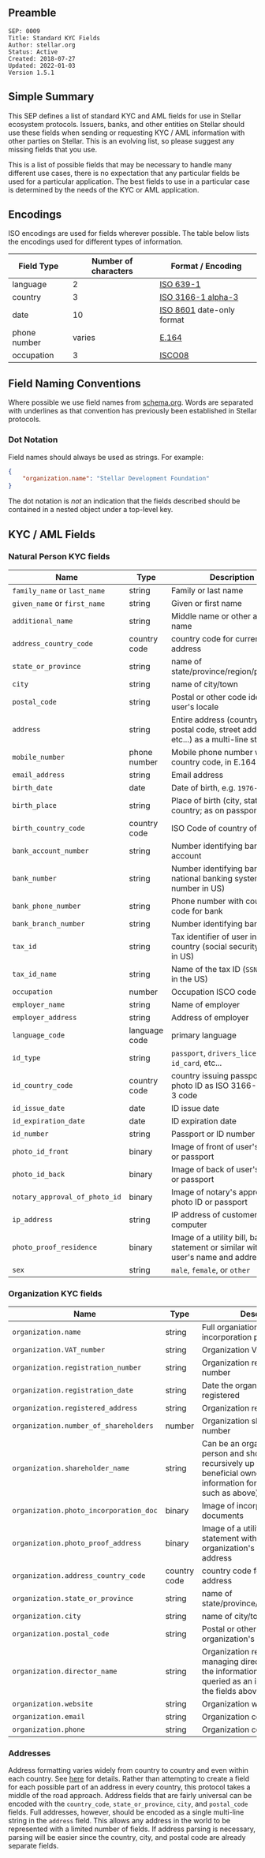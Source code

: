 ## Preamble

```
SEP: 0009
Title: Standard KYC Fields
Author: stellar.org
Status: Active
Created: 2018-07-27
Updated: 2022-01-03
Version 1.5.1
```

## Simple Summary

This SEP defines a list of standard KYC and AML fields for use in Stellar ecosystem protocols. Issuers, banks, and other entities on Stellar should use these fields when sending or requesting KYC / AML information with other parties on Stellar. This is an evolving list, so please suggest any missing fields that you use.

This is a list of possible fields that may be necessary to handle many different use cases, there is no expectation that any particular fields be used for a particular application. The best fields to use in a particular case is determined by the needs of the KYC or AML application.

## Encodings

ISO encodings are used for fields wherever possible. The table below lists the encodings used for different types of information.

Field Type | Number of characters | Format / Encoding
-----------|----------------------|------------------
language | 2 | [ISO 639-1](https://en.wikipedia.org/wiki/ISO_639-1)
country | 3 | [ISO 3166-1 alpha-3](https://en.wikipedia.org/wiki/ISO_3166-1_alpha-3)
date | 10 | [ISO 8601](https://en.wikipedia.org/wiki/ISO_8601) date-only format
phone number | varies | [E.164](https://en.wikipedia.org/wiki/E.164)
occupation | 3 | [ISCO08](https://en.wikipedia.org/wiki/International_Standard_Classification_of_Occupations)

## Field Naming Conventions

Where possible we use field names from [schema.org](https://schema.org/Person). Words are separated with underlines as that convention has previously been established in Stellar protocols.

### Dot Notation

Field names should always be used as strings. For example:
```json
{
	"organization.name": "Stellar Development Foundation"
}
```
The dot notation is _not_ an indication that the fields described should be contained in a nested object under a top-level key. 

## KYC / AML Fields

### Natural Person KYC fields

Name | Type | Description
-----|------|------------
`family_name` or `last_name` | string | Family or last name
`given_name` or `first_name` | string | Given or first name
`additional_name` | string | Middle name or other additional name
`address_country_code` | country code | country code for current address
`state_or_province` | string | name of state/province/region/prefecture
`city` | string | name of city/town
`postal_code` | string | Postal or other code identifying user's locale
`address` | string | Entire address (country, state, postal code, street address, etc...) as a multi-line string
`mobile_number` | phone number | Mobile phone number with country code, in E.164 format
`email_address` | string | Email address
`birth_date` | date | Date of birth, e.g. `1976-07-04`
`birth_place` | string | Place of birth (city, state, country; as on passport)
`birth_country_code` | country code | ISO Code of country of birth
`bank_account_number` | string | Number identifying bank account
`bank_number` | string | Number identifying bank in national banking system (routing number in US)
`bank_phone_number` | string | Phone number with country code for bank
`bank_branch_number` | string | Number identifying bank branch
`tax_id` | string | Tax identifier of user in their country (social security number in US)
`tax_id_name` | string | Name of the tax ID (`SSN` or `ITIN` in the US)
`occupation` | number | Occupation ISCO code
`employer_name` | string | Name of employer
`employer_address` | string | Address of employer
`language_code` | language code | primary language
`id_type` | string | `passport`, `drivers_license`, `id_card`, etc...
`id_country_code` | country code | country issuing passport or photo ID as ISO 3166-1 alpha-3 code
`id_issue_date` | date | ID issue date
`id_expiration_date` | date | ID expiration date
`id_number` | string | Passport or ID number
`photo_id_front` | binary | Image of front of user's photo ID or passport
`photo_id_back` | binary | Image of back of user's photo ID or passport
`notary_approval_of_photo_id` | binary | Image of notary's approval of photo ID or passport
`ip_address` | string | IP address of customer's computer
`photo_proof_residence` | binary | Image of a utility bill, bank statement or similar with the user's name and address
`sex` | string | `male`, `female`, or `other`

### Organization KYC fields

Name | Type | Description
-----|------|------------
`organization.name` | string | Full organiation name as on the incorporation papers
`organization.VAT_number` | string | Organization VAT number 
`organization.registration_number` | string | Organization registration number
`organization.registration_date` | string | Date the organization was registered
`organization.registered_address` | string | Organization registered address
`organization.number_of_shareholders` | number | Organization shareholder number
`organization.shareholder_name` | string | Can be an organization or a person and should be queried recursively up to the ultimate beneficial owners (with KYC information for natural persons such as above)
`organization.photo_incorporation_doc` | binary | Image of incorporation documents
`organization.photo_proof_address` | binary | Image of a utility bill, bank statement with the organization's name and address
`organization.address_country_code` | country code | country code for current address
`organization.state_or_province` | string | name of state/province/region/prefecture
`organization.city` | string | name of city/town
`organization.postal_code` | string | Postal or other code identifying organization's locale
`organization.director_name` | string | Organization registered managing director (the rest of the information should be queried as an individual using the fields above)
`organization.website` | string | Organization website
`organization.email` | string | Organization contact email
`organization.phone` | string | Organization contact phone

### Addresses

Address formatting varies widely from country to country and even within each country. See [here](https://stackoverflow.com/questions/11160192/how-to-parse-freeform-street-postal-address-out-of-text-and-into-components) for details. Rather than attempting to create a field for each possible part of an address in every country, this protocol takes a middle of the road approach. Address fields that are fairly universal can be encoded with the `country_code`, `state_or_province`, `city`, and `postal_code` fields. Full addresses, however, should be encoded as a single multi-line string in the `address` field. This allows any address in the world to be represented with a limited number of fields. If address parsing is necessary, parsing will be easier since the country, city, and postal code are already separate fields.


